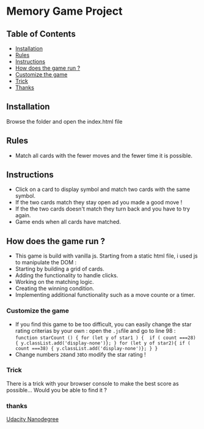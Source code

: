 # Memory Game Project

## Table of Contents

* [Installation](#installation)
* [Rules](#rules)
* [Instructions](#instructions)
* [How does the game run ?](#How-does-the-game-run-?)
* [Customize the game](#customize-the-game)
* [Trick](#trick)
* [Thanks](#thanks)

## Installation

Browse the folder and open the index.html file

## Rules
* Match all cards with the fewer moves and the fewer time it is possible.

## Instructions
* Click on a card to display symbol and match two cards with the same symbol.
* If the two cards match they stay open ad you made a good move !
* If the the two cards doesn't match they turn back and you have to try again.
* Game ends when all cards have matched.

## How does the game run ?

* This game is build with vanilla js. Starting from a static html file, i used js to manipulate the DOM :
* Starting by building a grid of cards.
* Adding the functionality to handle clicks.
* Working on the matching logic.
* Creating the winning condition.
* Implementing additional functionality such as a move counte or a timer.

### Customize the game

* If you find this game to be too difficult, you can easily change the star rating criterias by your own : open the `.js`file and go to line 98 : `function starCount () {
  for (let y of star1 ) { 
    if ( count ===28) { y.classList.add('display-none')};
  }
  for (let y of star2){
    if ( count ===38) { y.classList.add('display-none')};
  }
} `
* Change numbers `28`and `38`to modify the star rating ! 

### Trick 

There is a trick with your browser console to make the best score as possible... Would you be able to find it ?

### thanks
[Udacity Nanodegree](https://eu.udacity.com/course/front-end-web-developer-nanodegree--nd001)
